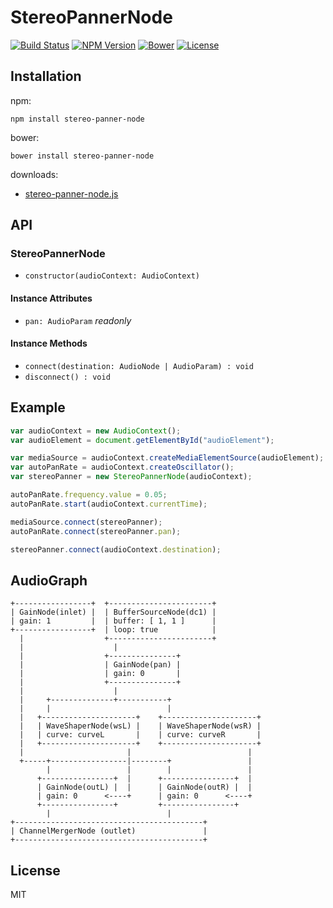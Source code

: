 # StereoPannerNode
[![Build Status](http://img.shields.io/travis/mohayonao/stereo-panner-node.svg?style=flat-square)](https://travis-ci.org/mohayonao/stereo-panner-node)
[![NPM Version](http://img.shields.io/npm/v/stereo-panner-node.svg?style=flat-square)](https://www.npmjs.org/package/node-pico)
[![Bower](https://img.shields.io/bower/v/stereo-panner-node.svg?style=flat-square)](https://github.com/mohayonao/stereo-panner-node)
[![License](http://img.shields.io/badge/license-MIT-brightgreen.svg?style=flat-square)](http://mohayonao.mit-license.org/)

## Installation

npm:

```
npm install stereo-panner-node
```

bower:

```
bower install stereo-panner-node
```

downloads:

- [stereo-panner-node.js](https://raw.githubusercontent.com/mohayonao/stereo-panner-node/master/lib/stereo-panner-node.js)

## API
### StereoPannerNode
  - `constructor(audioContext: AudioContext)`

#### Instance Attributes
  - `pan: AudioParam` _readonly_

#### Instance Methods
  - `connect(destination: AudioNode | AudioParam) : void`
  - `disconnect() : void`

## Example

```javascript
var audioContext = new AudioContext();
var audioElement = document.getElementById("audioElement");

var mediaSource = audioContext.createMediaElementSource(audioElement);
var autoPanRate = audioContext.createOscillator();
var stereoPanner = new StereoPannerNode(audioContext);

autoPanRate.frequency.value = 0.05;
autoPanRate.start(audioContext.currentTime);

mediaSource.connect(stereoPanner);
autoPanRate.connect(stereoPanner.pan);

stereoPanner.connect(audioContext.destination);
```

## AudioGraph
```
+-----------------+  +-----------------------+
| GainNode(inlet) |  | BufferSourceNode(dc1) |
| gain: 1         |  | buffer: [ 1, 1 ]      |
+-----------------+  | loop: true            |
  |                  +-----------------------+
  |                    |
  |                  +---------------+
  |                  | GainNode(pan) |
  |                  | gain: 0       |
  |                  +---------------+
  |                    |
  |     +--------------+-----------+
  |     |                          |
  |   +---------------------+    +---------------------+
  |   | WaveShaperNode(wsL) |    | WaveShaperNode(wsR) |
  |   | curve: curveL       |    | curve: curveR       |
  |   +---------------------+    +---------------------+
  |                       |                          |
  +-----+-----------------|--------+                 |
        |                 |        |                 |
      +----------------+  |      +----------------+  |
      | GainNode(outL) |  |      | GainNode(outR) |  |
      | gain: 0      <----+      | gain: 0      <----+
      +----------------+         +----------------+
        |                          |
+------------------------------------------+
| ChannelMergerNode (outlet)               |
+------------------------------------------+
```

## License
MIT
